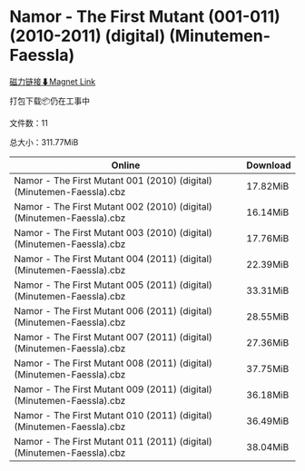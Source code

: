 # Namor - The First Mutant (001-011) (2010-2011) (digital) (Minutemen-Faessla)

[磁力链接⬇Magnet Link](magnet:?xt=urn:btih:21ea9c93290177913d9f7c63f5319d00f09f6654&dn=Namor%20-%20The%20First%20Mutant%20%28001-011%29%20%282010-2011%29%20%28digital%29%20%28Minutemen-Faessla%29)

打包下载📦仍在工事中

文件数：11

总大小：311.77MiB

Online | Download
--- | ---
Namor - The First Mutant 001 (2010) (digital) (Minutemen-Faessla).cbz | 17.82MiB
Namor - The First Mutant 002 (2010) (digital) (Minutemen-Faessla).cbz | 16.14MiB
Namor - The First Mutant 003 (2010) (digital) (Minutemen-Faessla).cbz | 17.76MiB
Namor - The First Mutant 004 (2011) (digital) (Minutemen-Faessla).cbz | 22.39MiB
Namor - The First Mutant 005 (2011) (digital) (Minutemen-Faessla).cbz | 33.31MiB
Namor - The First Mutant 006 (2011) (digital) (Minutemen-Faessla).cbz | 28.55MiB
Namor - The First Mutant 007 (2011) (digital) (Minutemen-Faessla).cbz | 27.36MiB
Namor - The First Mutant 008 (2011) (digital) (Minutemen-Faessla).cbz | 37.75MiB
Namor - The First Mutant 009 (2011) (digital) (Minutemen-Faessla).cbz | 36.18MiB
Namor - The First Mutant 010 (2011) (digital) (Minutemen-Faessla).cbz | 36.49MiB
Namor - The First Mutant 011 (2011) (digital) (Minutemen-Faessla).cbz | 38.04MiB